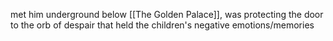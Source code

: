 met him underground below [[The Golden Palace]], was protecting the door to the orb of despair that held the children's negative emotions/memories